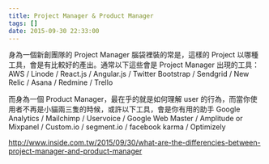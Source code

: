 ```yaml
---
title: Project Manager & Product Manager
tags: []
date: 2015-09-30 22:33:00
---
```


身為一個新創團隊的 Project Manager 腦袋裡裝的常是，這樣的 Project 以哪種工具，會是有比較好的產出。通常以下這些會是 Project Manager 出現的工具：
AWS / Linode / React.js / Angular.js / Twitter Bootstrap / Sendgrid / New Relic / Asana / Redmine / Trello

而身為一個 Product Manager，最在乎的就是如何理解 user 的行為，而當你使用者不再是小貓兩三隻的時候，或許以下工具，會是你有用的助手
Google Analytics / Mailchimp / Uservoice / Google Web Master / Amplitude or Mixpanel / Custom.io / segment.io / facebook karma / Optimizely

http://www.inside.com.tw/2015/09/30/what-are-the-differencies-between-project-manager-and-product-manager